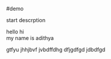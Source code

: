 #demo




start descrption


hello
hi  
my name is adithya


gtfyu
jhhjbvf
jvbdffdhg
dfjgdfgd
jdbdfgd
